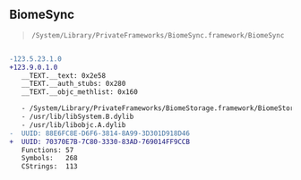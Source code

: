 ## BiomeSync

> `/System/Library/PrivateFrameworks/BiomeSync.framework/BiomeSync`

```diff

-123.5.23.1.0
+123.9.0.1.0
   __TEXT.__text: 0x2e58
   __TEXT.__auth_stubs: 0x280
   __TEXT.__objc_methlist: 0x160

   - /System/Library/PrivateFrameworks/BiomeStorage.framework/BiomeStorage
   - /usr/lib/libSystem.B.dylib
   - /usr/lib/libobjc.A.dylib
-  UUID: 88E6FC8E-D6F6-3814-8A99-3D301D918D46
+  UUID: 70370E7B-7C80-3330-83AD-769014FF9CCB
   Functions: 57
   Symbols:   268
   CStrings:  113

```
